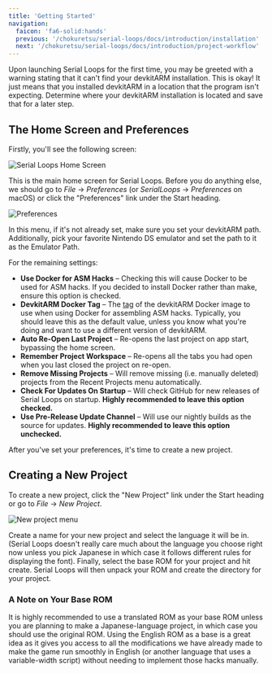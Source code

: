 ```yaml
---
title: 'Getting Started'
navigation:
  faicon: 'fa6-solid:hands'
  previous: '/chokuretsu/serial-loops/docs/introduction/installation'
  next: '/chokuretsu/serial-loops/docs/introduction/project-workflow'
---
```


Upon launching Serial Loops for the first time, you may be greeted with a warning stating that it can't find your devkitARM installation.
This is okay! It just means that you installed devkitARM in a location that the program isn't expecting. Determine where your devkitARM installation
is located and save that for a later step.

## The Home Screen and Preferences
Firstly, you'll see the following screen:

![Serial Loops Home Screen](/images/chokuretsu/serial-loops/home-screen.png)

This is the main home screen for Serial Loops. Before you do anything else, we should go to _File_ &rarr; _Preferences_ (or _SerialLoops_ &rarr; _Preferences_ on macOS) or click the "Preferences" link under the Start heading.

![Preferences](/images/chokuretsu/serial-loops/preferences.png)

In this menu, if it's not already set, make sure you set your devkitARM path. Additionally, pick your favorite Nintendo DS emulator and set the path to
it as the Emulator Path.

For the remaining settings:

* **Use Docker for ASM Hacks** &ndash; Checking this will cause Docker to be used for ASM hacks. If you decided to install Docker rather than make,
  ensure this option is checked.
* **DevkitARM Docker Tag** &ndash; The [tag](https://hub.docker.com/r/devkitpro/devkitarm/tags) of the devkitARM Docker image to use when using Docker
  for assembling ASM hacks. Typically, you should leave this as the default value, unless you know what you're doing and want to use a different version
  of devkitARM.
* **Auto Re-Open Last Project** &ndash; Re-opens the last project on app start, bypassing the home screen.
* **Remember Project Workspace** &ndash; Re-opens all the tabs you had open when you last closed the project on re-open.
* **Remove Missing Projects** &ndash; Will remove missing (i.e. manually deleted) projects from the Recent Projects menu automatically.
* **Check For Updates On Startup** &ndash; Will check GitHub for new releases of Serial Loops on startup. **Highly recommended to leave this option checked.**
* **Use Pre-Release Update Channel** &ndash; Will use our nightly builds as the source for updates. **Highly recommended to leave this option unchecked.**

After you've set your preferences, it's time to create a new project.

## Creating a New Project
To create a new project, click the "New Project" link under the Start heading or go to _File_ &rarr; _New Project_.

![New project menu](/images/chokuretsu/serial-loops/project-creation.png)

Create a name for your new project and select the language it will be in. (Serial Loops doesn't really care much about the language you choose right now
unless you pick Japanese in which case it follows different rules for displaying the font). Finally, select the base ROM for your project and hit create.
Serial Loops will then unpack your ROM and create the directory for your project.

### A Note on Your Base ROM
It is highly recommended to use a translated ROM as your base ROM unless you are planning to make a Japanese-language project, in which case you should use the original ROM. Using the English ROM as a base is a great idea as it gives you access to all the modifications we have already made to make the
game run smoothly in English (or another language that uses a variable-width script) without needing to implement those hacks manually.